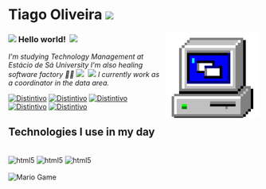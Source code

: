  # Tiago Oliveira <img src="https://github.com/TheDudeThatCode/TheDudeThatCode/blob/master/Assets/Mario_Hello_Big.gif" width="30px">


<!-- 
    &nbsp; [![HitCount](http://hits.dwyl.com/TheDudeThatCode/TheDudeThatCode.svg)](http://hits.dwyl.com/TheDudeThatCode/TheDudeThatCode) 
-->

<img align="right" alt="PC GIF" src="https://github.com/TheDudeThatCode/TheDudeThatCode/blob/master/Assets/PC.gif" width="190" />

### <img src="https://github.com/TheDudeThatCode/TheDudeThatCode/blob/master/Assets/Hi.gif" width="29px"> **Hello world!** &nbsp;<img src="https://github.com/TheDudeThatCode/TheDudeThatCode/blob/master/Assets/Earth.gif" width="24px">

<p>
<em>
   I'm studying Technology Management at Estácio de Sá University I'm also healing software factory 👨‍💻
     <img src="https://github.com/TheDudeThatCode/TheDudeThatCode/blob/master/Assets/Developer.gif" width="30px"> </b>&nbsp;<img src="https://github.com/TheDudeThatCode/TheDudeThatCode/blob/master/Assets/Designer.gif" width="36px">  
  I currently work as a coordinator in the data area.
    
  </em>  
</p>


[![Distintivo](https://img.shields.io/badge/GitHub-100000?style=for-the-badge&logo=github&logoColor=white)](https://github.com/TiagoOliveiras)
[![Distintivo](https://img.shields.io/badge/LinkedIn-0077B5?style=for-the-badge&logo=linkedin&logoColor=white)](https://www.linkedin.com/in/tiago-santos-843405222/)
[![Distintivo](https://img.shields.io/badge/Discord-7289DA?style=for-the-badge&logo=discord&logoColor=white)](https://discord.com/Tiago_oliveira#2058)
[![Distintivo](https://img.shields.io/badge/Gmail-D14836?style=for-the-badge&logo=gmail&logoColor=white)](Tiagooliveiras73@gmail.com)
[![Distintivo](https://img.shields.io/badge/WhatsApp-25D366?style=for-the-badge&logo=whatsapp&logoColor=white)](https://wa.me/qr/WELMILBJGXKII1)


## Technologies I use in my day

<div style="display: inline_block"><br/>
<img align="center" alt="html5" src="https://img.shields.io/badge/HTML5-E34F26?style=for-the-badge&logo=html5&logoColor=white" />
<img align="center" alt="html5" src="https://img.shields.io/badge/C%2B%2B-00599C?style=for-the-badge&logo=c%2B%2B&logoColor=white" />
<img align="center" alt="html5" src="https://img.shields.io/badge/Python-14354C?style=for-the-badge&logo=python&logoColor=white" />
</div>

<br>

<img src="https://github.com/TheDudeThatCode/TheDudeThatCode/blob/master/Assets/Mario_Gameplay.gif" alt="Mario Game" width="980">

<br>
